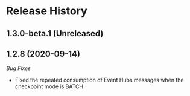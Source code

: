 # Release History

## 1.3.0-beta.1 (Unreleased)


## 1.2.8 (2020-09-14)
_Bug Fixes_
 - Fixed the repeated consumption of Event Hubs messages when the checkpoint mode is BATCH
